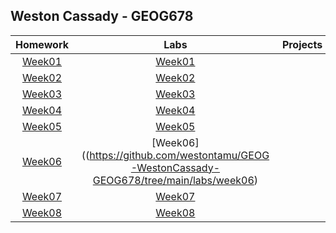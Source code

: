 ## Weston Cassady - GEOG678
| Homework      |Labs           |Projects       |
|:-------------:|:-------------:|:-------------:|
|[Week01](homework/week01/README.md)|[Week01](labs/week01/README.md)|             |
|[Week02](homework/week02/README.md)|[Week02](labs/week02/README.md)|             |
|[Week03](homework/week03/README.md)|[Week03](https://github.com/westontamu/GEOG-WestonCassady-GEOG678/tree/main/labs/week03)|             |
|[Week04](homework/week04/README.md)|[Week04](https://github.com/westontamu/GEOG-WestonCassady-GEOG678/tree/main/labs/week04)|             |
|[Week05](homework/week05/README.md)|[Week05](https://github.com/westontamu/GEOG-WestonCassady-GEOG678/tree/main/labs/week05)|             |
|[Week06](homework/week06/README.md)|[Week06]((https://github.com/westontamu/GEOG-WestonCassady-GEOG678/tree/main/labs/week06)|             |
|[Week07](homework/week07/README.md)|[Week07](labs/week07/README.md)|             |
|[Week08](homework/week08/README.md)|[Week08](labs/week08/README.md)|             |
